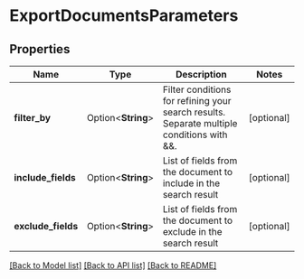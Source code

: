 # ExportDocumentsParameters

## Properties

Name | Type | Description | Notes
------------ | ------------- | ------------- | -------------
**filter_by** | Option<**String**> | Filter conditions for refining your search results. Separate multiple conditions with &&. | [optional]
**include_fields** | Option<**String**> | List of fields from the document to include in the search result | [optional]
**exclude_fields** | Option<**String**> | List of fields from the document to exclude in the search result | [optional]

[[Back to Model list]](../README.md#documentation-for-models) [[Back to API list]](../README.md#documentation-for-api-endpoints) [[Back to README]](../README.md)


